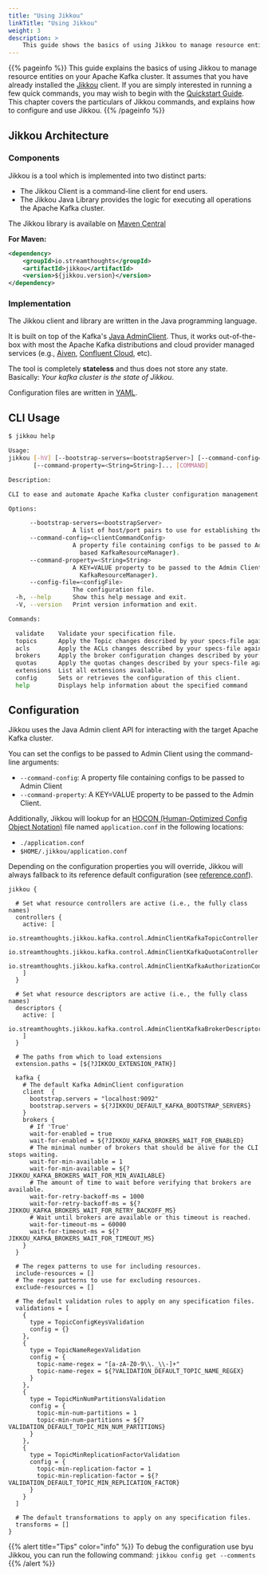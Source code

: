 ```yaml
---
title: "Using Jikkou"
linkTitle: "Using Jikkou"
weight: 3
description: >
    This guide shows the basics of using Jikkou to manage resource entities on your Apache Kafka cluster.
---
```



{{% pageinfo %}}
This guide explains the basics of using Jikkou to manage resource entities on your Apache Kafka cluster. 
It assumes that you have already installed the [Jikkou](./_installation.md) client. If you are simply interested in running a few quick commands, you may wish to begin with the [Quickstart Guide](./_getting_started.md). This chapter covers the particulars of Jikkou commands, and explains how to configure and use Jikkou.
{{% /pageinfo %}}


## Jikkou Architecture

### Components

Jikkou is a tool which is implemented into two distinct parts:

* The Jikkou Client is a command-line client for end users.
* The Jikkou Java Library provides the logic for executing all operations the Apache Kafka cluster.

The Jikkou library is available on [Maven Central]( https://mvnrepository.com/artifact/io.streamthoughts/jikkou)

**For Maven:**

```xml
<dependency>
    <groupId>io.streamthoughts</groupId>
    <artifactId>jikkou</artifactId>
    <version>${jikkou.version}</version>
</dependency>
```

### Implementation

The Jikkou client and library are written in the Java programming language.

It is built on top of the Kafka's [Java AdminClient](https://kafka.apache.org/30/javadoc/org/apache/kafka/clients/admin/Admin.html).
Thus, it works out-of-the-box with most the Apache Kafka distributions and cloud provider managed services (e.g., [Aiven](https://aiven.io/), [Confluent Cloud](https://confluent.cloud/), etc).

The tool is completely **stateless** and thus does not store any state. Basically: _Your kafka cluster is the state of Jikkou_.

Configuration files are written in [YAML](https://yaml.org/).

## CLI Usage

```bash
$ jikkou help

Usage: 
jikkou [-hV] [--bootstrap-servers=<bootstrapServer>] [--command-config=<clientCommandConfig>] [--config-file=<configFile>]
       [--command-property=<String=String>]... [COMMAND]

Description:

CLI to ease and automate Apache Kafka cluster configuration management.

Options:

      --bootstrap-servers=<bootstrapServer>
                  A list of host/port pairs to use for establishing the initial connection to the Kafka cluster.
      --command-config=<clientCommandConfig>
                  A property file containing configs to be passed to Admin Client (warning: this option is only relevant if your are using the AdminClient
                    based KafkaResourceManager).
      --command-property=<String=String>
                  A KEY=VALUE property to be passed to the Admin Client (warning: this option is only relevant if your are using the AdminClient based
                    KafkaResourceManager).
      --config-file=<configFile>
                  The configuration file.
  -h, --help      Show this help message and exit.
  -V, --version   Print version information and exit.

Commands:

  validate    Validate your specification file.
  topics      Apply the Topic changes described by your specs-file against the Kafka cluster you are currently pointing at.
  acls        Apply the ACLs changes described by your specs-file against the Kafka cluster you are currently pointing at.
  brokers     Apply the broker configuration changes described by your specs-file against the Kafka cluster you are currently pointing at.
  quotas      Apply the quotas changes described by your specs-file against the Kafka cluster you are currently pointing at.
  extensions  List all extensions available.
  config      Sets or retrieves the configuration of this client.
  help        Displays help information about the specified command
```

## Configuration

Jikkou uses the Java Admin client API for interacting with the target Apache Kafka cluster.

You can set the configs to be passed to Admin Client using the command-line arguments:
* `--command-config`: A property file containing configs to be passed to Admin Client
* `--command-property`: A KEY=VALUE property to be passed to the Admin Client.

Additionally, Jikkou will lookup for an [HOCON (Human-Optimized Config Object Notation)](https://github.com/lightbend/config) file named `application.conf` in the following locations:

* `./application.conf`
* `$HOME/.jikkou/application.conf`

Depending on the configuration properties you will override, Jikkou will always fallback to its reference default configuration (see [reference.conf](https://github.com/streamthoughts/jikkou/blob/main/jikkou-cli/src/main/resources/reference.conf)).

```hocon
jikkou {

  # Set what resource controllers are active (i.e., the fully class names)
  controllers {
    active: [
      io.streamthoughts.jikkou.kafka.control.AdminClientKafkaTopicController
      io.streamthoughts.jikkou.kafka.control.AdminClientKafkaQuotaController
      io.streamthoughts.jikkou.kafka.control.AdminClientKafkaAuthorizationController
    ]
  }

  # Set what resource descriptors are active (i.e., the fully class names)
  descriptors {
    active: [
      io.streamthoughts.jikkou.kafka.control.AdminClientKafkaBrokerDescriptor
    ]
  }

  # The paths from which to load extensions
  extension.paths = [${?JIKKOU_EXTENSION_PATH}]

  kafka {
    # The default Kafka AdminClient configuration
    client  {
      bootstrap.servers = "localhost:9092"
      bootstrap.servers = ${?JIKKOU_DEFAULT_KAFKA_BOOTSTRAP_SERVERS}
    }
    brokers {
      # If 'True' 
      wait-for-enabled = true
      wait-for-enabled = ${?JIKKOU_KAFKA_BROKERS_WAIT_FOR_ENABLED}
      # The minimal number of brokers that should be alive for the CLI stops waiting.
      wait-for-min-available = 1
      wait-for-min-available = ${?JIKKOU_KAFKA_BROKERS_WAIT_FOR_MIN_AVAILABLE}
      # The amount of time to wait before verifying that brokers are available.
      wait-for-retry-backoff-ms = 1000
      wait-for-retry-backoff-ms = ${?JIKKOU_KAFKA_BROKERS_WAIT_FOR_RETRY_BACKOFF_MS}
      # Wait until brokers are available or this timeout is reached.
      wait-for-timeout-ms = 60000
      wait-for-timeout-ms = ${?JIKKOU_KAFKA_BROKERS_WAIT_FOR_TIMEOUT_MS}
    }
  }

  # The regex patterns to use for including resources.
  include-resources = []
  # The regex patterns to use for excluding resources.
  exclude-resources = []

  # The default validation rules to apply on any specification files.
  validations = [
    {
      type = TopicConfigKeysValidation
      config = {}
    },
    {
      type = TopicNameRegexValidation
      config = {
        topic-name-regex = "[a-zA-Z0-9\\._\\-]+"
        topic-name-regex = ${?VALIDATION_DEFAULT_TOPIC_NAME_REGEX}
      }
    },
    {
      type = TopicMinNumPartitionsValidation
      config = {
        topic-min-num-partitions = 1
        topic-min-num-partitions = ${?VALIDATION_DEFAULT_TOPIC_MIN_NUM_PARTITIONS}
      }
    },
    {
      type = TopicMinReplicationFactorValidation
      config = {
        topic-min-replication-factor = 1
        topic-min-replication-factor = ${?VALIDATION_DEFAULT_TOPIC_MIN_REPLICATION_FACTOR}
      }
    }
  ]

  # The default transformations to apply on any specification files.
  transforms = []
}
```

{{% alert title="Tips" color="info" %}}
To debug the configuration use byu Jikkou, you can run the following command: `jikkou config get --comments`
{{% /alert %}}